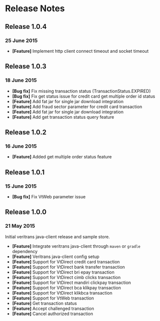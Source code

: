 # Release Notes

## Release 1.0.4
### 25 June 2015
- **[Feature]** Implement http client connect timeout and socket timeout


## Release 1.0.3
### 18 June 2015
- **[Bug fix]** Fix missing transaction status (TransactionStatus.EXPIRED)
- **[Bug fix]** Fix get status issue for credit card get multiple order id status
- **[Feature]** Add fat jar for single jar download integration
- **[Feature]** Add fraud sector parameter for credit card transaction
- **[Feature]** Add fat jar for single jar download integration
- **[Feature]** Add get transaction status query feature


## Release 1.0.2
### 16 June 2015
- **[Feature]** Added get multiple order status feature


## Release 1.0.1
### 15 June 2015
- **[Bug fix]** Fix VtWeb parameter issue


## Release 1.0.0
### 21 May 2015
Initial veritrans java-client release and sample store.  

- **[Feature]** Integrate veritrans java-client through `maven` or `gradle` dependency
- **[Feature]** Veritrans java-client config setup
- **[Feature]** Support for VtDirect credit card transaction
- **[Feature]** Support for VtDirect bank transfer transaction
- **[Feature]** Support for VtDirect bri epay transaction
- **[Feature]** Support for VtDirect cimb clicks transaction
- **[Feature]** Support for VtDirect mandiri clickpay transaction
- **[Feature]** Support for VtDirect bca klikpay transaction
- **[Feature]** Support for VtDirect klikbca transaction
- **[Feature]** Support for VtWeb transaction
- **[Feature]** Get transaction status
- **[Feature]** Accept challenged transaction
- **[Feature]** Cancel authorized transaction
